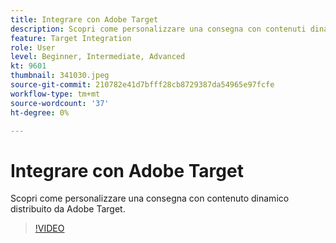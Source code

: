 ```yaml
---
title: Integrare con Adobe Target
description: Scopri come personalizzare una consegna con contenuti dinamici forniti da Adobe Target.
feature: Target Integration
role: User
level: Beginner, Intermediate, Advanced
kt: 9601
thumbnail: 341030.jpeg
source-git-commit: 210782e41d7bfff28cb8729387da54965e97fcfe
workflow-type: tm+mt
source-wordcount: '37'
ht-degree: 0%

---
```



# Integrare con Adobe Target

Scopri come personalizzare una consegna con contenuto dinamico distribuito da Adobe Target.

>[!VIDEO](https://video.tv.adobe.com/v/341030?quality=12&learn=on)

